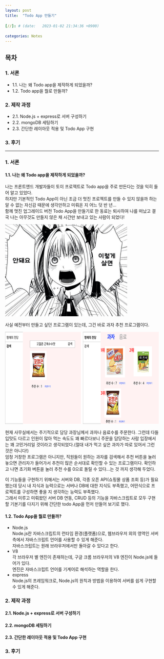 ```yaml
---
layout: post
title:  "Todo App 만들기"

[//]: # (date:   2023-01-02 21:34:36 +0900)

categories: Notes
---
```


[//]: # (<h1>Introduction</h1>)

## 목차

### 1. 서론
   - 1.1. 나는 왜 Todo app을 제작하게 되었을까?
   - 1.2. Todo app을 뭘로 만들까?

### 2. 제작 과정
   - 2.1. Node.js + express로 서버 구성하기
   - 2.2. mongoDB 세팅하기
   - 2.3. 간단한 레이아웃 적용 및 Todo App 구현

### 3. 후기

---



### 1. 서론

#### 1.1. 나는 왜 Todo app을 제작하게 되었을까?

나는 프론트앤드 개발자들이 토이 프로젝트로 Todo app을 주로 만든다는 것을 익히 들어 알고 있었다.   
하지만 기본적인 Todo App이 아닌 조금 더 멋진 프로젝트를 만들 수 있지 않을까 하는 알 수 없는 자신감 때문에 생각만하고 미뤄온 지 어느 덧 반 년...   
함께 멋진 업그레이드 버전 Todo App을 만들기로 한 동료는 퇴사하여 나를 떠났고 결국 나는 아무것도 만들지 않은 채 시간만 보내고 있는 사람이 되었다!   

<img src="/assets/study/todoApp/todoapp_1.png" width="400" height="300">


 사실 예전부터 만들고 싶던 프로그램이 있는데, 그건 바로 과자 추천 프로그램이다.   

<img src="/assets/study/todoApp/todoapp_2.png" width="700" height="300">


현재 사무실에서는 주기적으로 담당 과장님께서 과자나 음료수를 주문한다. 그런데 다들 입맛도 다르고 인원이 많아 먹는 속도도 꽤 빠르다보니 주문을 담당하는 사람 입장에서는 꽤 고민거리일 것이라고 생각되었다.(절대 내가 먹고 싶은 과자가 따로 있어서 그런 것은 아니다!)   
엄청 거창한 프로그램은 아니지만, 직원들이 원하는 과자를 검색해서 추천 버튼을 눌러놓으면 관리자가 들어가서 추천이 많은 순서대로 확인할 수 있는 프로그램이다. 확인하고 나면 초기화 버튼을 눌러 추천 수를 0으로 돌릴 수 있다...는 것 까지 생각해 두었다.

이 기능들을 구현하기 위해서는 서버와 DB, 각종 오픈 API(쇼핑몰 상품 조회 등)가 필요했는데 당시 내 지식과 능력으로는 서버나 DB에 대한 지식도 부족했고, 어떤식으로 프로젝트를 구성하면 좋을 지 생각하는 능력도 부족했다.   
그래서 미루고 미뤄왔던 서버 DB 연동, CRUD 등의 기능을 자바스크립트로 모두 구현할 기본기를 다지기 위해 간단한 todo App을 먼저 만들어 보기로 했다.


#### 1.2. Todo App을 뭘로 만들까?

- Node.js   
  Node.js란 자바스크립트의 런타임 환경(플랫폼)으로, 웹브라우저 외의 영역인 서버 측에서 자바스크립트 언어를 사용할 수 있게 해준다.   
  자바스크립트는 원래 브라우저에서만 돌아갈 수 있다고 한다.
- V8   
각 브라우저 별 엔진이 존재하는데, 구글 크롬 브라우저의 V8 엔진이 Node.js에 들어가 있다.   
엔진은 자바스크립트 언어를 기계어로 해석하는 역할을 한다.
- express   
Node.js의 프레임워크로, Node.js의 원칙과 방법을 이용하여 서버를 쉽게 구현할 수 있게 해준다.




### 2. 제작 과정

#### 2.1. Node.js + express로 서버 구성하기
#### 2.2. mongoDB 세팅하기
#### 2.3. 간단한 레이아웃 적용 및 Todo App 구현


### 3. 후기
